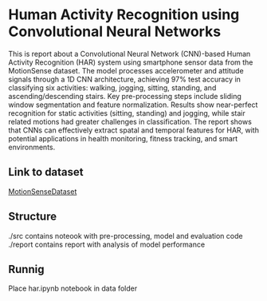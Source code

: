 # Human Activity Recognition using Convolutional Neural Networks
This is report about a Convolutional Neural Network (CNN)-based Human Activity Recognition (HAR) system using smartphone sensor data from the MotionSense dataset. The model processes accelerometer and attitude signals through a 1D CNN architecture, achieving 97\% test accuracy in classifying six activities: walking, jogging, sitting, standing, and ascending/descending stairs. Key pre-processing steps include sliding window segmentation and feature normalization. Results show near-perfect recognition for static activities (sitting, standing) and jogging, while stair related motions had greater challenges in classification. The report shows that CNNs can effectively extract spatal and temporal features for HAR, with potential applications in health monitoring, fitness tracking, and smart environments.

## Link to dataset
[MotionSenseDataset](https://github.com/mmalekzadeh/motion-sense)

## Structure
./src contains noteook with pre-processing, model and evaluation code<br>
./report contains report with analysis of model performance

## Runnig
Place har.ipynb notebook in data folder
